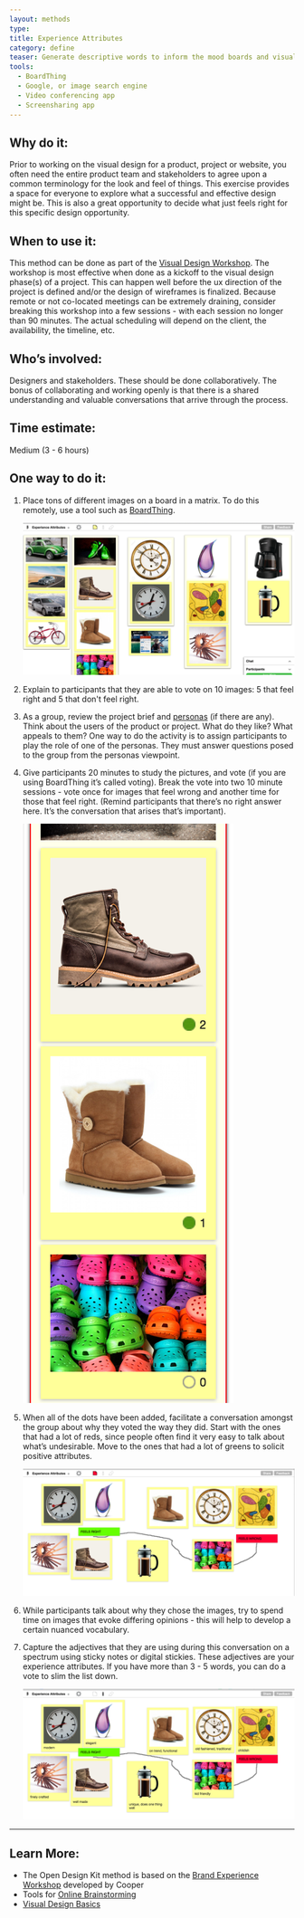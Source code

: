 ```yaml
---
layout: methods
type:
title: Experience Attributes
category: define
teaser: Generate descriptive words to inform the mood boards and visual direction of the project.
tools:
  - BoardThing
  - Google, or image search engine
  - Video conferencing app
  - Screensharing app
---
```


## Why do it:

Prior to working on the visual design for a product, project or website, you often need the entire product team and stakeholders to agree upon a common terminology for the look and feel of things. This exercise provides a space for everyone to explore what a successful and effective design might be. This is also a great opportunity to decide what just feels right for this specific design opportunity.

## When to use it:

 This method can be done as part of the [Visual Design Workshop](/methods/visual-design-workshop/). The workshop is most effective when done as a kickoff to the visual design phase(s) of a project. This can happen well before the ux direction of the project is defined and/or the design of wireframes is finalized. Because remote or not co-located meetings can be extremely draining, consider breaking this workshop into a few sessions - with each session no longer than 90 minutes. The actual scheduling will depend on the client, the availability, the timeline, etc.

## Who’s involved:

Designers and stakeholders. These should be done collaboratively. The bonus of collaborating and working openly is that there is a shared understanding and valuable conversations that arrive through the process.

## Time estimate:

Medium (3 - 6 hours)

## One way to do it:

1. Place tons of different images on a board in a matrix. To do this remotely, use a tool such as [BoardThing](http://boardthing.com/).

    ![experience attributes on BoardThing](/img/methods/ea-1.png)


2. Explain to participants that they are able to vote on 10 images: 5 that feel right and 5 that don't feel right.

3. As a group, review the project brief and [personas](/methods/personas/) (if there are any). Think about the users of the product or project. What do they like? What appeals to them? One way to do the activity is to assign participants to play the role of one of the personas. They must answer questions posed to the group from the personas viewpoint.

4. Give participants 20 minutes to study the pictures, and vote (if you are using BoardThing it’s called voting). Break the vote into two 10 minute sessions - vote once for images that feel wrong and another time for those that feel right.  (Remind participants that there’s no right answer here. It’s the conversation that arises that’s important).

    ![experience attributes on Board Thing](/img/methods/ea-2.png)

5. When all of the dots have been added, facilitate a conversation amongst the group about why they voted the way they did. Start with the ones that had a lot of reds, since people often find it very easy to talk about what’s undesirable. Move to the ones that had a lot of greens to solicit positive attributes.

    ![plot experience attributes](/img/methods/ea-3.png)

6. While participants talk about why they chose the images, try to spend time on images that evoke differing opinions - this will help to develop a certain nuanced vocabulary.

7. Capture the adjectives that they are using during this conversation on a spectrum using sticky notes or digital stickies. These adjectives are your experience attributes. If you have more than 3 - 5 words,  you can do a vote to slim the list down.

    ![describe experience attributes](/img/methods/ea-4.png)



---

## Learn More:

* The Open Design Kit method is based on the [Brand Experience Workshop](http://www.cooper.com/journal/2015/3/the-experience-workshop-a-cooper-primer) developed by Cooper
* Tools for [Online Brainstorming](http://blog.lucidmeetings.com/blog/25-tools-for-online-brainstorming-and-decision-making-in-meetings)
* [Visual Design Basics](https://www.usability.gov/what-and-why/visual-design.html)
